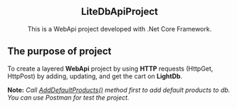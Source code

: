 <h2 align="center"> LiteDbApiProject </h2>
<p align="center">This is a WebApi project developed with .Net Core Framework.</p>

## The purpose of project

<p>To create a layered <b>WebApi</b> project by using <b>HTTP</b> requests (HttpGet, HttpPost)
by adding, updating, and get the cart on <b>LightDb</b>.</p>

**Note:** *Call [AddDefaultProducts()](https://github.com/caglardurmus/LiteDbApiProject/blob/master/MyProject.Api/Controllers/ProductsController.cs)
method first to add default products to db. You can use Postman for test the project.*
